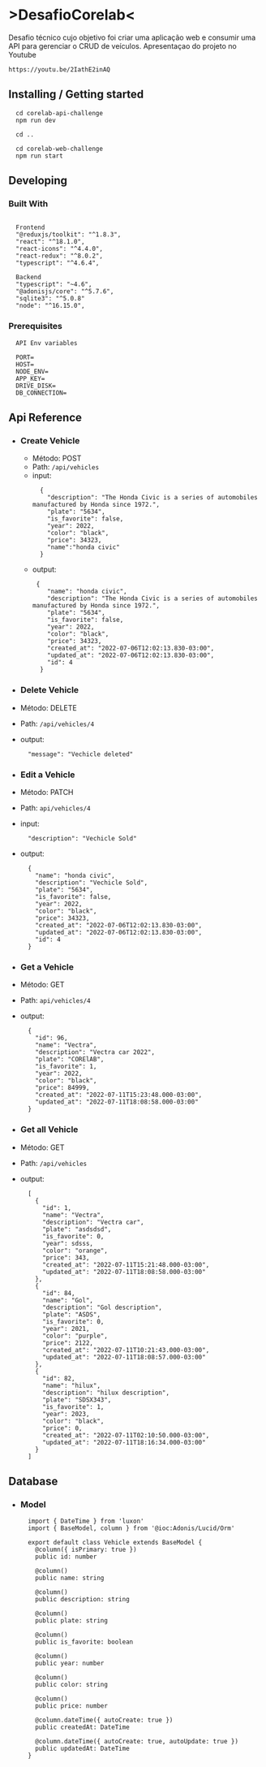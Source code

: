  
# >DesafioCorelab<  

Desafio técnico cujo objetivo foi criar uma aplicação web e consumir uma API para gerenciar o CRUD de veículos. 
Apresentaçao do projeto no Youtube
 ```
 https://youtu.be/2IathE2inAQ
 ```

## Installing / Getting started

```shell
  cd corelab-api-challenge
  npm run dev

  cd ..

  cd corelab-web-challenge
  npm run start
```


## Developing

### Built With
```shell

  Frontend
  "@reduxjs/toolkit": "^1.8.3",
  "react": "^18.1.0",
  "react-icons": "^4.4.0",
  "react-redux": "^8.0.2",
  "typescript": "^4.6.4",

  Backend
  "typescript": "~4.6",
  "@adonisjs/core": "^5.7.6",
  "sqlite3": "^5.0.8"
  "node": "^16.15.0",
```

### Prerequisites
```shell
  API Env variables

  PORT=
  HOST=
  NODE_ENV=
  APP_KEY=
  DRIVE_DISK=
  DB_CONNECTION=

```
 

## Api Reference


* ### Create Vehicle
  * Método: POST
  * Path: `/api/vehicles`
  * input:
    ```
      {
	    "description": "The Honda Civic is a series of automobiles manufactured by Honda since 1972.",
	    "plate": "5634",
	    "is_favorite": false,
	    "year": 2022,
	    "color": "black",
	    "price": 34323,
	    "name":"honda civic"
      }
    ```
  * output:
    ```
     {
        "name": "honda civic",
        "description": "The Honda Civic is a series of automobiles manufactured by Honda since 1972.",
        "plate": "5634",
        "is_favorite": false,
        "year": 2022,
        "color": "black",
        "price": 34323,
        "created_at": "2022-07-06T12:02:13.830-03:00",
        "updated_at": "2022-07-06T12:02:13.830-03:00",
        "id": 4
      }
    ```
* ### Delete Vehicle
* Método: DELETE
* Path: `/api/vehicles/4`
* output:
  ```
    "message": "Vechicle deleted"
  ```
* ### Edit a Vehicle
* Método: PATCH
* Path: `api/vehicles/4`
* input:
  ```
    "description": "Vechicle Sold"
  ```
* output:
  ```
    {
      "name": "honda civic",
      "description": "Vechicle Sold",
      "plate": "5634",
      "is_favorite": false,
      "year": 2022,
      "color": "black",
      "price": 34323,
      "created_at": "2022-07-06T12:02:13.830-03:00",
      "updated_at": "2022-07-06T12:02:13.830-03:00",
      "id": 4
    }
  ```

* ### Get a Vehicle
* Método: GET
* Path: `api/vehicles/4`
* output:
  ```
    {
      "id": 96,
      "name": "Vectra",
      "description": "Vectra car 2022",
      "plate": "CORElAB",
      "is_favorite": 1,
      "year": 2022,
      "color": "black",
      "price": 84999,
      "created_at": "2022-07-11T15:23:48.000-03:00",
      "updated_at": "2022-07-11T18:08:58.000-03:00"
    }
  ```
* ### Get all Vehicle
* Método: GET
* Path: `/api/vehicles`
* output:
  ```
    [
      {
        "id": 1,
        "name": "Vectra",
        "description": "Vectra car",
        "plate": "asdsdsd",
        "is_favorite": 0,
        "year": sdsss,
        "color": "orange",
        "price": 343,
        "created_at": "2022-07-11T15:21:48.000-03:00",
        "updated_at": "2022-07-11T18:08:58.000-03:00"
      },
      {
        "id": 84,
        "name": "Gol",
        "description": "Gol description",
        "plate": "ASDS",
        "is_favorite": 0,
        "year": 2021,
        "color": "purple",
        "price": 2122,
        "created_at": "2022-07-11T10:21:43.000-03:00",
        "updated_at": "2022-07-11T18:08:57.000-03:00"
      },
      {
        "id": 82,
        "name": "hilux",
        "description": "hilux description",
        "plate": "SDSX343",
        "is_favorite": 1,
        "year": 2023,
        "color": "black",
        "price": 0,
        "created_at": "2022-07-11T02:10:50.000-03:00",
        "updated_at": "2022-07-11T18:16:34.000-03:00"
      }
    ]
  ```
## Database

* ### Model
  ```
    import { DateTime } from 'luxon'
    import { BaseModel, column } from '@ioc:Adonis/Lucid/Orm'

    export default class Vehicle extends BaseModel {
      @column({ isPrimary: true })
      public id: number

      @column()
      public name: string

      @column()
      public description: string

      @column()
      public plate: string
    
      @column()
      public is_favorite: boolean

      @column()
      public year: number

      @column()
      public color: string

      @column()
      public price: number

      @column.dateTime({ autoCreate: true })
      public createdAt: DateTime

      @column.dateTime({ autoCreate: true, autoUpdate: true })
      public updatedAt: DateTime
    }
  ```
 